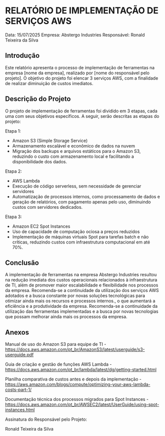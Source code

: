# RELATÓRIO DE IMPLEMENTAÇÃO DE SERVIÇOS AWS

Data: 15/07/2025
Empresa: Abstergo Industries 
Responsável: Ronald Teixeira da Silva

## Introdução
Este relatório apresenta o processo de implementação de ferramentas na empresa [nome da empresa], realizado por [nome do responsável pelo projeto]. O objetivo do projeto foi elencar 3 serviços AWS, com a finalidade de realizar diminuição de custos imediatos.

## Descrição do Projeto
O projeto de implementação de ferramentas foi dividido em 3 etapas, cada uma com seus objetivos específicos. A seguir, serão descritas as etapas do projeto:

Etapa 1: 
- Amazon S3 (Simple Storage Service)
- Armazenamento escalável e econômico de dados na nuvem
- Migração dos backups e arquivos estáticos para o Amazon S3, reduzindo o custo com armazenamento local e facilitando a disponibilidade dos dados.

Etapa 2: 
- AWS Lambda
- Execução de código serverless, sem necessidade de gerenciar servidores
- Automatização de processos internos, como processamento de dados e geração de relatórios, com pagamento apenas pelo uso, diminuindo custos com servidores dedicados.

Etapa 3: 
- Amazon EC2 Spot Instances
- Uso de capacidade de computação ociosa a preços reduzidos
- Implementação de máquinas virtuais Spot para tarefas batch e não críticas, reduzindo custos com infraestrutura computacional em até 70%.



## Conclusão
A implementação de ferramentas na empresa Abstergo Industries resultou na redução imediata dos custos operacionais relacionados à infraestrutura de TI, além de promover maior escalabilidade e flexibilidade nos processos da empresa. Recomenda-se a continuidade da utilização dos serviços AWS adotados e a busca constante por novas soluções tecnológicas para otimizar ainda mais os recursos e processos internos., o que aumentará a eficiência e a produtividade da empresa. Recomenda-se a continuidade da utilização das ferramentas implementadas e a busca por novas tecnologias que possam melhorar ainda mais os processos da empresa.

## Anexos

Manual de uso do Amazon S3 para equipe de TI - https://docs.aws.amazon.com/pt_br/AmazonS3/latest/userguide/s3-userguide.pdf

Guia de criação e gestão de funções AWS Lambda - https://docs.aws.amazon.com/pt_br/lambda/latest/dg/getting-started.html

Planilha comparativa de custos antes e depois da implementação - https://aws.amazon.com/blogs/compute/optimizing-your-aws-lambda-costs-part-1/
 
Documentação técnica dos processos migrados para Spot Instances - https://docs.aws.amazon.com/pt_br/AWSEC2/latest/UserGuide/using-spot-instances.html

Assinatura do Responsável pelo Projeto:

Ronald Teixeira da Silva

